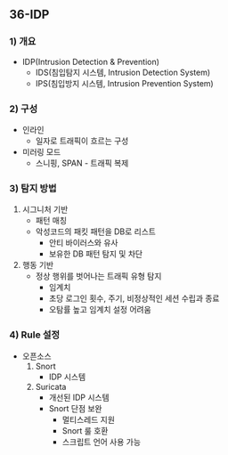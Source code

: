 ## 36-IDP
### 1) 개요
- IDP(Intrusion Detection & Prevention)
    - IDS(침입탐지 시스템, Intrusion Detection System)
    - IPS(침입방지 시스템, Intrusion Prevention System)
### 2) 구성
- 인라인
    - 일자로 트래픽이 흐르는 구성
- 미러링 모드
    - 스니핑, SPAN - 트래픽 복제
### 3) 탐지 방법
1. 시그니처 기반
    - 패턴 매칭
    - 악성코드의 패킷 패턴을 DB로 리스트
        - 안티 바이러스와 유사
        - 보유한 DB 패턴 탐지 및 차단
2. 행동 기반
    - 정상 행위를 벗어나는 트래픽 유형 탐지
        - 임계치
        - 초당 로그인 횟수, 주기, 비정상적인 세션 수립과 종료
        - 오탐률 높고 임계치 설정 어려움
### 4) Rule 설정
- 오픈소스
    1. Snort
        - IDP 시스템
    2. Suricata
        - 개선된 IDP 시스템
        - Snort 단점 보완
            - 멀티스레드 지원
            - Snort 룰 호환
            - 스크립트 언어 사용 가능
